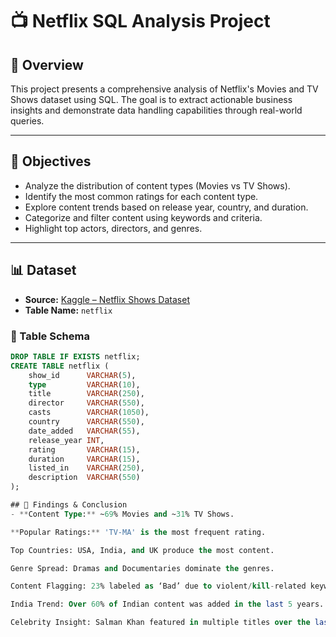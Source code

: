 # 📺 Netflix SQL Analysis Project

## 🧾 Overview
This project presents a comprehensive analysis of Netflix's Movies and TV Shows dataset using SQL. The goal is to extract actionable business insights and demonstrate data handling capabilities through real-world queries.

---

## 🎯 Objectives

- Analyze the distribution of content types (Movies vs TV Shows).
- Identify the most common ratings for each content type.
- Explore content trends based on release year, country, and duration.
- Categorize and filter content using keywords and criteria.
- Highlight top actors, directors, and genres.

---

## 📊 Dataset

- **Source:** [Kaggle – Netflix Shows Dataset](https://www.kaggle.com/datasets/shivamb/netflix-shows)
- **Table Name:** `netflix`

### 📁 Table Schema

```sql
DROP TABLE IF EXISTS netflix;
CREATE TABLE netflix (
    show_id      VARCHAR(5),
    type         VARCHAR(10),
    title        VARCHAR(250),
    director     VARCHAR(550),
    casts        VARCHAR(1050),
    country      VARCHAR(550),
    date_added   VARCHAR(55),
    release_year INT,
    rating       VARCHAR(15),
    duration     VARCHAR(15),
    listed_in    VARCHAR(250),
    description  VARCHAR(550)
);

## 📌 Findings & Conclusion
- **Content Type:** ~69% Movies and ~31% TV Shows.

**Popular Ratings:** 'TV-MA' is the most frequent rating.

Top Countries: USA, India, and UK produce the most content.

Genre Spread: Dramas and Documentaries dominate the genres.

Content Flagging: 23% labeled as ‘Bad’ due to violent/kill-related keywords.

India Trend: Over 60% of Indian content was added in the last 5 years.

Celebrity Insight: Salman Khan featured in multiple titles over the last decade.
